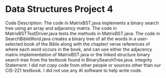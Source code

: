 # Data Structures Project 4
Code Description: The code in MatrixBST.java implements a binary search tree using an array and adjacency matrix.
The code in MatrixBSTTestDriver.java tests the methods in MatrixBST.java.
The code in SearchBibleWord.java creates a binary tree of all the words in a user-selected book of the Bible along with the chapter/ verse references of where each word occurs in the book, and can use either the adjacency matrix implementation of MatrixBST.java or the linked structure binary search tree from the textbook found in BinarySearchTree.java.
Integrity Statement: I did not copy code from other people or sources other than our CIS-221 textbook. I did not use any AI software to help write code.

